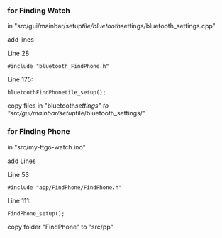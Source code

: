 ### for Finding Watch

in "src/gui/mainbar/setup*tile/bluetooth*settings/bluetooth_settings.cpp"

add lines

Line 28:

```
#include "bluetooth_FindPhone.h"
```

Line 175:

```
bluetoothFindPhonetile_setup();
```

copy files in "bluetooth*settings" to "src/gui/mainbar/setup*tile/bluetooth_settings/"

### for Finding Phone

in "src/my-ttgo-watch.ino"

add Lines

Line 53:

```
#include "app/FindPhone/FindPhone.h"
```

Line 111:

```
FindPhone_setup();
```

copy folder "FindPhone" to "src/pp"
